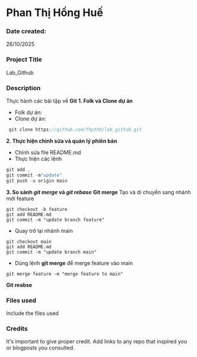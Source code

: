# Phan Thị Hồng Huế

### Date created: 
26/10/2025

### Project Title
Lab_Github

### Description
Thực hành các bài tập về **Git**
**1. Folk và Clone dự án**
- Folk dự án:
- Clone dự án:
```c
 git clone https://github.com/fhpthh/lab_github.git
```
**2. Thực hiện chỉnh sửa và quản lý phiên bản**
- Chỉnh sửa file README.md
- Thực hiện các lệnh 
```c
git add .
git commit -m"update"
git push -u origin main
```
**3. So sánh ***git merge*** và ***git rebase*****
**Git merge**
Tạo và di chuyển sang nhánh mới feature
```
git checkout -b feature
git add README.md
git commit -m "update branch feature"
```
- Quay trở lại nhánh main
```
git checkout main
git add README.md
git commit -m "update branch main"
```

- Dùng lệnh **git merge** để merge feature vào main
``` 
git merge feature -m "merge feature to main"
```


**Git reabse**
### Files used
Include the files used

### Credits
It's important to give proper credit. Add links to any repo that inspired you or blogposts you consulted.
